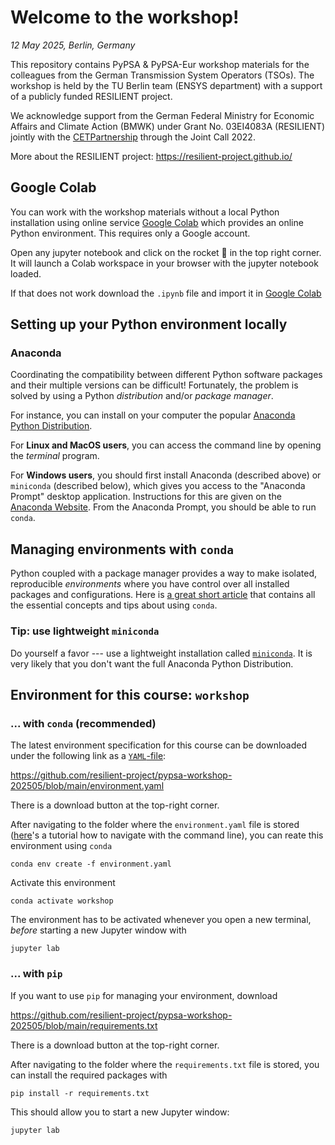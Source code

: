 # Welcome to the workshop!
*12 May 2025, Berlin, Germany*

This repository contains PyPSA & PyPSA-Eur workshop materials for the colleagues from the German Transmission System Operators (TSOs).
The workshop is held by the TU Berlin team (ENSYS department) with a support of a publicly funded RESILIENT project.

We acknowledge support from the German Federal Ministry for Economic Affairs and Climate Action (BMWK) under Grant No. 03EI4083A (RESILIENT) jointly with the [CETPartnership](https://cetpartnership.eu/) through the Joint Call 2022.

More about the RESILIENT project: https://resilient-project.github.io/

## Google Colab

You can work with the workshop materials without a local Python installation using online service [Google Colab](https://colab.google) which provides an online Python environment. This requires only a Google account.

Open any jupyter notebook and click on the rocket 🚀 in the top right corner. It will launch a Colab workspace in your browser with the jupyter notebook loaded.

If that does not work download the `.ipynb` file and import it in [Google Colab](https://colab.research.google.com/)


## Setting up your Python environment locally

### Anaconda

Coordinating the compatibility between different Python software packages and
their multiple versions can be difficult! Fortunately, the problem is solved by
using a Python _distribution_ and/or _package manager_.

For instance, you can install on your computer the popular [Anaconda Python
Distribution](https://www.anaconda.com/download/).

For **Linux and MacOS users**, you can access the command line by opening the
_terminal_ program.

For **Windows users**, you should first install Anaconda (described above) or
`miniconda` (described below), which gives you access to the "Anaconda Prompt"
desktop application. Instructions for this are given on the [Anaconda
Website](https://docs.anaconda.com/anaconda/user-guide/getting-started/#write-a-python-program-using-anaconda-prompt-or-terminal).
From the Anaconda Prompt, you should be able to run `conda`.

## Managing environments with `conda`

Python coupled with a package manager provides a way to make isolated,
reproducible _environments_ where you have control over all installed packages
and configurations. Here is [a great short article](https://medium.com/data-science/conda-essential-concepts-and-tricks-e478ed53b5b) that contains all the essential concepts and tips about using `conda`.

### Tip: use lightweight `miniconda`

Do yourself a favor --- use a lightweight installation called
[`miniconda`](https://docs.conda.io/en/latest/miniconda.html). It is very likely that you don't want the full Anaconda Python Distribution.


## Environment for this course: `workshop`

### ... with `conda` (recommended)

The latest environment specification for this course can be downloaded under the following link as a [`YAML`-file](https://en.wikipedia.org/wiki/YAML):

https://github.com/resilient-project/pypsa-workshop-202505/blob/main/environment.yaml

There is a download button at the top-right corner.

After navigating to the folder where the `environment.yaml` file is stored ([here](https://tutorials.codebar.io/command-line/introduction/tutorial.html)'s a tutorial how to navigate with the command line),
you can reate this environment using `conda`

    conda env create -f environment.yaml

Activate this environment

    conda activate workshop

The environment has to be activated whenever you open a new terminal,
*before* starting a new Jupyter window with

    jupyter lab

### ... with `pip`

If you want to use `pip` for managing your environment, download

https://github.com/resilient-project/pypsa-workshop-202505/blob/main/requirements.txt

There is a download button at the top-right corner.

After navigating to the folder where the `requirements.txt` file is stored,
you can install the required packages with

    pip install -r requirements.txt

This should allow you to start a new Jupyter window:

    jupyter lab
